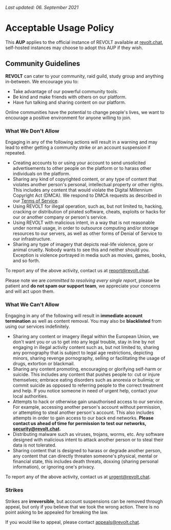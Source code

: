 *Last updated: 06. September 2021*

# Acceptable Usage Policy

This **AUP** applies to the official instance of REVOLT available at [revolt.chat](http://revolt.chat), self-hosted instances may choose to adopt this AUP if they wish.

## Community Guidelines

**REVOLT** can cater to your community, raid guild, study group and anything in-between. We encourage you to:

- Take advantage of our powerful community tools.
- Be kind and make friends with others on our platform.
- Have fun talking and sharing content on our platform.

Online communities have the potential to change people's lives, we want to encourage a positive environment for anyone willing to join.

### What We Don't Allow

Engaging in any of the following actions will result in a warning and may lead to either getting a community strike or an account suspension if repeated.

- Creating accounts to or using your account to send unsolicited advertisements to other people on the platform or to harass other individuals on the platform.
- Sharing any kind of copyrighted content, or any type of content that violates another person's personal, intellectual property or other rights. This includes any content that would violate the Digital Millennium Copyright Act (DMCA). We respond to DMCA requests as described in our [Terms of Service](https://revolt.chat/terms).
- Using REVOLT for illegal operation, such as, but not limited to, hacking, cracking or distribution of pirated software, cheats, exploits or hacks for our or another company or person's service.
- Using REVOLT with malicious intent, in a way that is not reasonable under normal usage, in order to outsource computing and/or storage resources to our servers, as well as other forms of Denial of Service to our infrastructure.
- Sharing any type of imagery that depicts real-life violence, gore or animal cruelty. Nobody wants to see this and neither should you. Exception is violence portrayed in media such as movies, games, books, and so forth.

To report any of the above activity, contact us at [report@revolt.chat](mailto:report@revolt.chat).

Please note we are *committed to resolving every single report*, please be patient and **do not spam our support team**, we appreciate your concerns and will act upon them.

### What We Can't Allow

Engaging in any of the following will result in **immediate account termination** as well as content removal. You may also be **blacklisted** from using our services indefinitely.

- Sharing any content or imagery illegal within the European Union, we don't want you or us to get into any legal trouble, stay in line by not engaging in illegal activity content such as, but not limited to, sharing any pornography that is subject to legal age restrictions, depicting minors, sharing revenge pornography, selling or facilitating the usage of drugs, extortion or blackmail.
- Sharing any content promoting, encouraging or glorifying self-harm or suicide. This includes any content that pushes people to: cut or injure themselves; embrace eating disorders such as anorexia or bulimia; or commit suicide as opposed to referring people to the correct treatment and help. If you notice someone in need of urgent help, contact your local authorities.
- Attempts to hack or otherwise gain unauthorised access to our service. For example, accessing another person's account without permission, or attempting to steal another person's account. This also includes attempts in order to gain access to our back end networks.
**Please contact us ahead of time for permission to test our networks, [security@revolt.chat](mailto:security@revolt.chat).**
- Distributing malware such as viruses, trojans, worms, etc. Any software designed with malicious intent to attack another person or to steal their data is not tolerated.
- Sharing content that is designed to harass or degrade another person, any content that can directly threaten someone's physical, mental or financial state, this includes death threats, doxxing (sharing personal information), or ignoring one's privacy.

To report any of the above activity, contact us at [urgent@revolt.chat](mailto:urgent@revolt.chat).

### Strikes

Strikes are **irreversible**, but account suspensions can be removed through appeal, but only if you believe that we took the wrong action. There is no point asking to be appealed for breaking the law.

If you would like to appeal, please contact [appeals@revolt.chat](mailto:appeals@revolt.chat).
